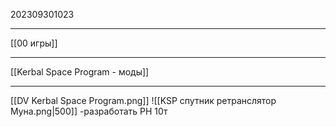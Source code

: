 202309301023
***
[[00 игры]]
***
[[Kerbal Space Program - моды]]
***
[[DV Kerbal Space Program.png]]
![[KSP спутник ретранслятор Муна.png|500]]
-разработать РН 10т